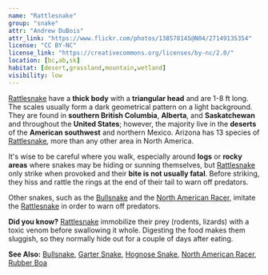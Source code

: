 ```yaml
---
name: "Rattlesnake"
group: "snake"
attr: "Andrew DuBois"
attr_link: "https://www.flickr.com/photos/138578145@N04/27149135354"
license: "CC BY-NC"
license_link: "https://creativecommons.org/licenses/by-nc/2.0/"
location: [bc,ab,sk]
habitat: [desert,grassland,mountain,wetland]
visibility: low
---
```

[Rattlesnake](/herps/ratlsnak/) have a **thick body** with a **triangular head** and are 1-8 ft long. The scales usually form a dark geometrical pattern on a light background. They are found in **southern British Columbia**, **Alberta**, and **Saskatchewan** and throughout the **United States**; however, the majority live in the **deserts** of the **American southwest** and northern Mexico. Arizona has 13 species of [Rattlesnake](/herps/ratlsnak/), more than any other area in North America.

It's wise to be careful where you walk, especially around **logs** or **rocky areas** where snakes may be hiding or sunning themselves, but [Rattlesnake](/herps/ratlsnak/) only strike when provoked and their **bite is not usually fatal**. Before striking, they hiss and rattle the rings at the end of their tail to warn off predators.

Other snakes, such as the [Bullsnake](/herps/bullsnake/) and the [North American Racer](/herps/naracer/), imitate the [Rattlesnake](/herps/ratlsnak/) in order to warn off predators.

**Did you know?** [Rattlesnake](/herps/ratlsnak/) immobilize their prey (rodents, lizards) with a toxic venom before swallowing it whole. Digesting the food makes them sluggish, so they normally hide out for a couple of days after eating.

<!-- generated, do not edit -->
**See Also:**
[Bullsnake](/herps/bullsnake/),
[Garter Snake](/herps/gartsnake/),
[Hognose Snake](/herps/hognsnake/),
[North American Racer](/herps/naracer/),
[Rubber Boa](/herps/rubboa/)
